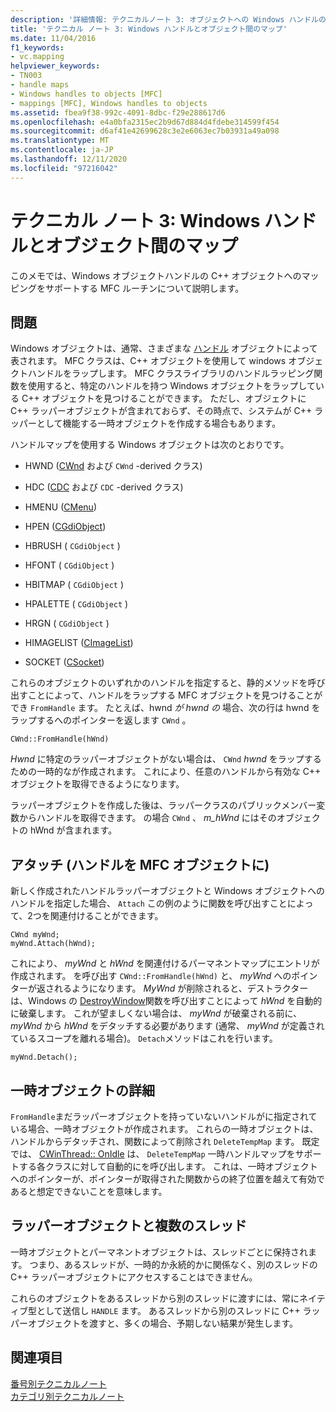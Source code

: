 ```yaml
---
description: '詳細情報: テクニカルノート 3: オブジェクトへの Windows ハンドルのマッピング'
title: 'テクニカル ノート 3: Windows ハンドルとオブジェクト間のマップ'
ms.date: 11/04/2016
f1_keywords:
- vc.mapping
helpviewer_keywords:
- TN003
- handle maps
- Windows handles to objects [MFC]
- mappings [MFC], Windows handles to objects
ms.assetid: fbea9f38-992c-4091-8dbc-f29e288617d6
ms.openlocfilehash: e4a0bfa2315ec2b9d67d884d4fdebe314599f454
ms.sourcegitcommit: d6af41e42699628c3e2e6063ec7b03931a49a098
ms.translationtype: MT
ms.contentlocale: ja-JP
ms.lasthandoff: 12/11/2020
ms.locfileid: "97216042"
---
```

# <a name="tn003-mapping-of-windows-handles-to-objects"></a>テクニカル ノート 3: Windows ハンドルとオブジェクト間のマップ

このメモでは、Windows オブジェクトハンドルの C++ オブジェクトへのマッピングをサポートする MFC ルーチンについて説明します。

## <a name="the-problem"></a>問題

Windows オブジェクトは、通常、さまざまな [ハンドル](/windows/win32/WinProg/windows-data-types) オブジェクトによって表されます。 MFC クラスは、C++ オブジェクトを使用して windows オブジェクトハンドルをラップします。 MFC クラスライブラリのハンドルラッピング関数を使用すると、特定のハンドルを持つ Windows オブジェクトをラップしている C++ オブジェクトを見つけることができます。 ただし、オブジェクトに C++ ラッパーオブジェクトが含まれておらず、その時点で、システムが C++ ラッパーとして機能する一時オブジェクトを作成する場合もあります。

ハンドルマップを使用する Windows オブジェクトは次のとおりです。

- HWND ([CWnd](../mfc/reference/cwnd-class.md) および `CWnd` -derived クラス)

- HDC ([CDC](../mfc/reference/cdc-class.md) および `CDC` -derived クラス)

- HMENU ([CMenu](../mfc/reference/cmenu-class.md))

- HPEN ([CGdiObject](../mfc/reference/cgdiobject-class.md))

- HBRUSH ( `CGdiObject` )

- HFONT ( `CGdiObject` )

- HBITMAP ( `CGdiObject` )

- HPALETTE ( `CGdiObject` )

- HRGN ( `CGdiObject` )

- HIMAGELIST ([CImageList](../mfc/reference/cimagelist-class.md))

- SOCKET ([CSocket](../mfc/reference/csocket-class.md))

これらのオブジェクトのいずれかのハンドルを指定すると、静的メソッドを呼び出すことによって、ハンドルをラップする MFC オブジェクトを見つけることができ `FromHandle` ます。 たとえば、hwnd *が hwnd の* 場合、次の行は hwnd をラップするへのポインターを返します `CWnd` 。

```
CWnd::FromHandle(hWnd)
```

*Hwnd* に特定のラッパーオブジェクトがない場合は、 `CWnd` *hwnd* をラップするための一時的なが作成されます。 これにより、任意のハンドルから有効な C++ オブジェクトを取得できるようになります。

ラッパーオブジェクトを作成した後は、ラッパークラスのパブリックメンバー変数からハンドルを取得できます。 の場合 `CWnd` 、 *m_hWnd* にはそのオブジェクトの hWnd が含まれます。

## <a name="attaching-handles-to-mfc-objects"></a>アタッチ (ハンドルを MFC オブジェクトに)

新しく作成されたハンドルラッパーオブジェクトと Windows オブジェクトへのハンドルを指定した場合、 `Attach` この例のように関数を呼び出すことによって、2つを関連付けることができます。

```
CWnd myWnd;
myWnd.Attach(hWnd);
```

これにより、 *myWnd* と *hWnd* を関連付けるパーマネントマップにエントリが作成されます。 を呼び出す `CWnd::FromHandle(hWnd)` と、 *myWnd* へのポインターが返されるようになります。 *MyWnd* が削除されると、デストラクターは、Windows の [DestroyWindow](/windows/win32/api/winuser/nf-winuser-destroywindow)関数を呼び出すことによって *hWnd* を自動的に破棄します。 これが望ましくない場合は、 *myWnd* が破棄される前に、 *myWnd* から *hWnd* をデタッチする必要があります (通常、 *myWnd* が定義されているスコープを離れる場合)。 `Detach`メソッドはこれを行います。

```
myWnd.Detach();
```

## <a name="more-about-temporary-objects"></a>一時オブジェクトの詳細

`FromHandle`まだラッパーオブジェクトを持っていないハンドルがに指定されている場合、一時オブジェクトが作成されます。 これらの一時オブジェクトは、ハンドルからデタッチされ、関数によって削除され `DeleteTempMap` ます。 既定では、 [CWinThread:: OnIdle](../mfc/reference/cwinthread-class.md#onidle) は、 `DeleteTempMap` 一時ハンドルマップをサポートする各クラスに対して自動的にを呼び出します。 これは、一時オブジェクトへのポインターが、ポインターが取得された関数からの終了位置を越えて有効であると想定できないことを意味します。

## <a name="wrapper-objects-and-multiple-threads"></a>ラッパーオブジェクトと複数のスレッド

一時オブジェクトとパーマネントオブジェクトは、スレッドごとに保持されます。 つまり、あるスレッドが、一時的か永続的かに関係なく、別のスレッドの C++ ラッパーオブジェクトにアクセスすることはできません。

これらのオブジェクトをあるスレッドから別のスレッドに渡すには、常にネイティブ型として送信し `HANDLE` ます。 あるスレッドから別のスレッドに C++ ラッパーオブジェクトを渡すと、多くの場合、予期しない結果が発生します。

## <a name="see-also"></a>関連項目

[番号別テクニカルノート](../mfc/technical-notes-by-number.md)<br/>
[カテゴリ別テクニカルノート](../mfc/technical-notes-by-category.md)
